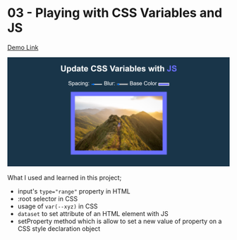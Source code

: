 # 03 - Playing with CSS Variables and JS

[Demo Link](https://hakanozdemir85.github.io/5_JavaScript-30-Days-Challenge-main/03%20-%20Playing%20with%20CSS%20Variables%20and%20JS/)

![This is an image](https://github.com/HakanOzdemir85/5_JavaScript-30-Days-Challenge/blob/main/03%20-%20Playing%20with%20CSS%20Variables%20and%20JS/screenshot.png)

What I used and learned in this project;

- input's `type="range"` property in HTML
- :root selector in CSS
- usage of `var(--xyz)` in CSS
- `dataset` to set attribute of an HTML element with JS 
- setProperty method which is allow to set a new value of property on a CSS style declaration object

